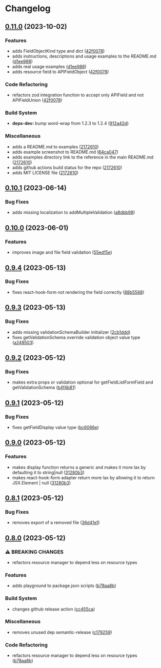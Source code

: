 # Changelog

## [0.11.0](https://github.com/blb-ventures/resource/compare/v0.10.1...v0.11.0) (2023-10-02)


### Features

* adds FieldObjectKind type and dict ([42f0078](https://github.com/blb-ventures/resource/commit/42f00787a8c6322ea2c9bbfdb5a8fb8eb4869395))
* adds instructions, descriptions and usage examples to the README.md ([d1ee988](https://github.com/blb-ventures/resource/commit/d1ee98835e91e38501e828247f3182fb81222c51))
* adds real usage examples ([d1ee988](https://github.com/blb-ventures/resource/commit/d1ee98835e91e38501e828247f3182fb81222c51))
* adds resource field to APIFieldObject ([42f0078](https://github.com/blb-ventures/resource/commit/42f00787a8c6322ea2c9bbfdb5a8fb8eb4869395))


### Code Refactoring

* refactors zod integration function to accept only APIField and not APIFieldUnion ([42f0078](https://github.com/blb-ventures/resource/commit/42f00787a8c6322ea2c9bbfdb5a8fb8eb4869395))


### Build System

* **deps-dev:** bump word-wrap from 1.2.3 to 1.2.4 ([912a42d](https://github.com/blb-ventures/resource/commit/912a42d0ce0b01c6572c82f7d8cded2ef383856c))


### Miscellaneous

* adds a README.md to examples ([2172610](https://github.com/blb-ventures/resource/commit/21726109d7d48ef2dd7246dcca465be1b9216b39))
* adds example screenshot to README.md ([64ca047](https://github.com/blb-ventures/resource/commit/64ca0479f41ba9052ed646caf052867cef4471ad))
* adds examples directory link to the reference in the main README.md ([2172610](https://github.com/blb-ventures/resource/commit/21726109d7d48ef2dd7246dcca465be1b9216b39))
* adds github actions build status for the repo ([2172610](https://github.com/blb-ventures/resource/commit/21726109d7d48ef2dd7246dcca465be1b9216b39))
* adds MIT LICENSE file ([2172610](https://github.com/blb-ventures/resource/commit/21726109d7d48ef2dd7246dcca465be1b9216b39))

## [0.10.1](https://github.com/blb-ventures/resource/compare/v0.10.0...v0.10.1) (2023-06-14)


### Bug Fixes

* adds missing localization to addMultipleValidation ([a8dbb98](https://github.com/blb-ventures/resource/commit/a8dbb98fa8af9cfe1ea9c9c3ccacb81904dfb424))

## [0.10.0](https://github.com/blb-ventures/resource/compare/v0.9.4...v0.10.0) (2023-06-01)


### Features

* improves image and file field validation ([55ed15e](https://github.com/blb-ventures/resource/commit/55ed15ee9212633dbe2aca6c16f887e18c197996))

## [0.9.4](https://github.com/blb-ventures/resource/compare/v0.9.3...v0.9.4) (2023-05-13)


### Bug Fixes

* fixes react-hook-form not rendering the field correctly ([88b5568](https://github.com/blb-ventures/resource/commit/88b55680585b5c64406b7d64ab67095858b9d501))

## [0.9.3](https://github.com/blb-ventures/resource/compare/v0.9.2...v0.9.3) (2023-05-13)


### Bug Fixes

* adds missing validationSchemaBuilder initializer ([2cb1ddd](https://github.com/blb-ventures/resource/commit/2cb1dddba7f2876893b83b9044158058abef958d))
* fixes getValidationSchema override validation object value type ([a248503](https://github.com/blb-ventures/resource/commit/a2485036188e4265fe6285ae7900545589b85679))

## [0.9.2](https://github.com/blb-ventures/resource/compare/v0.9.1...v0.9.2) (2023-05-12)


### Bug Fixes

* makes extra props or validation optional for getFieldListFormField and getValidationSchema ([b4f4b81](https://github.com/blb-ventures/resource/commit/b4f4b8102b8e36df7ee0042166252cdf9e6d1641))

## [0.9.1](https://github.com/blb-ventures/resource/compare/v0.9.0...v0.9.1) (2023-05-12)


### Bug Fixes

* fixes getFieldDisplay value type ([bc6066e](https://github.com/blb-ventures/resource/commit/bc6066e988373e45a70411ee942cc789843e3eaa))

## [0.9.0](https://github.com/blb-ventures/resource/compare/v0.8.1...v0.9.0) (2023-05-12)


### Features

* makes display function returns a generic and makes it more lax by defaulting it to string|null ([31280b3](https://github.com/blb-ventures/resource/commit/31280b3fa845cf0ae7ff251c18819fca8edf0ab0))
* makes react-hook-form adapter return more lax by allowing it to return JSX.Element | null ([31280b3](https://github.com/blb-ventures/resource/commit/31280b3fa845cf0ae7ff251c18819fca8edf0ab0))

## [0.8.1](https://github.com/blb-ventures/resource/compare/v0.8.0...v0.8.1) (2023-05-12)


### Bug Fixes

* removes export of a removed file ([36d41e1](https://github.com/blb-ventures/resource/commit/36d41e14ade4e290a50dc9051213d63adcc2792f))

## [0.8.0](https://github.com/blb-ventures/resource/compare/v0.7.1...v0.8.0) (2023-05-12)


### ⚠ BREAKING CHANGES

* refactors resource manager to depend less on resource types

### Features

* adds playground to package.json scripts ([b78aa8b](https://github.com/blb-ventures/resource/commit/b78aa8b4c22edc391551f87bc9dd9db429266991))


### Build System

* changes github release action ([cc455ca](https://github.com/blb-ventures/resource/commit/cc455cabe7d9238be02a95611046a2be698e6c01))


### Miscellaneous

* removes unused dep semantic-release ([c179259](https://github.com/blb-ventures/resource/commit/c179259baed9c31725072a999ea717e75688e936))


### Code Refactoring

* refactors resource manager to depend less on resource types ([b78aa8b](https://github.com/blb-ventures/resource/commit/b78aa8b4c22edc391551f87bc9dd9db429266991))
